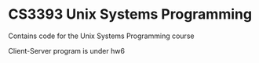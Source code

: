 # CS3393 Unix Systems Programming 

Contains code for the Unix Systems Programming course

Client-Server program is under hw6
